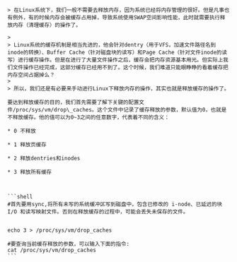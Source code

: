 ```
> 在Linux系统下，我们一般不需要去释放内存，因为系统已经将内存管理的很好。但是凡事也有例外，有的时候内存会被缓存占用掉，导致系统使用SWAP空间影响性能，此时就需要执行释放内存（清理缓存）的操作了。
```

    >
    > Linux系统的缓存机制是相当先进的，他会针对dentry（用于VFS，加速文件路径名到inode的转换）、Buffer Cache（针对磁盘块的读写）和Page Cache（针对文件inode的读写）进行缓存操作。但是在进行了大量文件操作之后，缓存会把内存资源基本用光。但实际上我们文件操作已经完成，这部分缓存已经用不到了。这个时候，我们难道只能眼睁睁的看着缓存把内存空间占据掉么？
    >
    > 所以，我们还是有必要来手动进行Linux下释放内存的操作，其实也就是释放缓存的操作了。

    要达到释放缓存的目的，我们首先需要了解下关键的配置文件/proc/sys/vm/drop\_caches。这个文件中记录了缓存释放的参数，默认值为0，也就是不释放缓存。他的值可以为0~3之间的任意数字，代表着不同的含义：

    * 0 不释放

    * 1 释放页缓存

    * 2 释放dentries和inodes

    * 3 释放所有缓存



    ```shell
    #首先要用sync,将所有未写的系统缓冲区写到磁盘中，包含已修改的 i-node、已延迟的块 I/O 和读写映射文件。否则在释放缓存的过程中，可能会丢失未保存的文件。


    echo 3 > /proc/sys/vm/drop_caches

    #要查询当前缓存释放的参数，可以输入下面的指令:
    cat /proc/sys/vm/drop_caches
    ```



